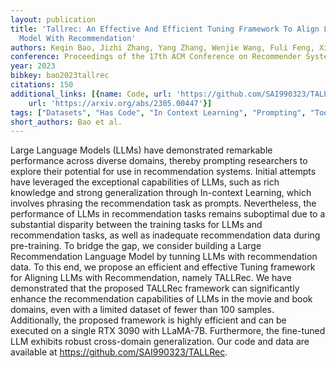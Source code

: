 ```yaml
---
layout: publication
title: 'Tallrec: An Effective And Efficient Tuning Framework To Align Large Language
  Model With Recommendation'
authors: Keqin Bao, Jizhi Zhang, Yang Zhang, Wenjie Wang, Fuli Feng, Xiangnan He
conference: Proceedings of the 17th ACM Conference on Recommender Systems
year: 2023
bibkey: bao2023tallrec
citations: 150
additional_links: [{name: Code, url: 'https://github.com/SAI990323/TALLRec'}, {name: Paper,
    url: 'https://arxiv.org/abs/2305.00447'}]
tags: ["Datasets", "Has Code", "In Context Learning", "Prompting", "Tools", "Training Techniques"]
short_authors: Bao et al.
---
```

Large Language Models (LLMs) have demonstrated remarkable performance across
diverse domains, thereby prompting researchers to explore their potential for
use in recommendation systems. Initial attempts have leveraged the exceptional
capabilities of LLMs, such as rich knowledge and strong generalization through
In-context Learning, which involves phrasing the recommendation task as
prompts. Nevertheless, the performance of LLMs in recommendation tasks remains
suboptimal due to a substantial disparity between the training tasks for LLMs
and recommendation tasks, as well as inadequate recommendation data during
pre-training. To bridge the gap, we consider building a Large Recommendation
Language Model by tunning LLMs with recommendation data. To this end, we
propose an efficient and effective Tuning framework for Aligning LLMs with
Recommendation, namely TALLRec. We have demonstrated that the proposed TALLRec
framework can significantly enhance the recommendation capabilities of LLMs in
the movie and book domains, even with a limited dataset of fewer than 100
samples. Additionally, the proposed framework is highly efficient and can be
executed on a single RTX 3090 with LLaMA-7B. Furthermore, the fine-tuned LLM
exhibits robust cross-domain generalization. Our code and data are available at
https://github.com/SAI990323/TALLRec.